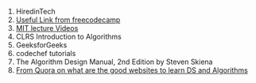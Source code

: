 1. HiredinTech
2. [Useful Link from freecodecamp](https://forum.freecodecamp.org/t/what-is-your-strategy-for-learning-data-structures-and-algorithms/86995/5)
3. [MIT lecture Videos](https://ocw.mit.edu/courses/electrical-engineering-and-computer-science/6-006-introduction-to-algorithms-fall-2011/lecture-videos/)
4. CLRS Introduction to Algorithms
5. GeeksforGeeks
6. codechef tutorials
7. The Algorithm Design Manual, 2nd Edition by Steven Skiena
8. [From Quora on what are the good websites to learn DS and Algorithms](https://www.quora.com/What-are-some-good-websites-to-learn-data-structures-and-algorithms)
 

